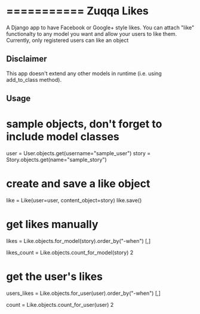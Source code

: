 ===========
Zuqqa Likes
===========

A Django app to have Facebook or Google+ style likes.
You can attach "like" functionalty to any model you want and allow your users to like them.
Currently, only registered users can like an object

Disclaimer
----------

This app doesn't extend any other models in runtime (i.e. using add_to_class method).

Usage
-----

# sample objects, don't forget to include model classes
user = User.objects.get(username="sample_user")
story = Story.objects.get(name="sample_story") 

# create and save a like object
like = Like(user=user, content_object=story)
like.save()

# get likes manually
likes = Like.objects.for_model(story).order_by("-when")
[<like1>,<like2>]

likes_count = Like.objects.count_for_model(story)
2

# get the user's likes
users_likes = Like.objects.for_user(user).order_by("-when")
[<like1>,<like2>]

count = Like.objects.count_for_user(user)
2